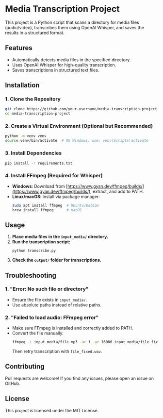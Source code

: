 # Media Transcription Project

This project is a Python script that scans a directory for media files (audio/video), transcribes them using OpenAI Whisper, and saves the results in a structured format.

## Features
- Automatically detects media files in the specified directory.
- Uses OpenAI Whisper for high-quality transcription.
- Saves transcriptions in structured text files.

## Installation
### 1. Clone the Repository
```bash
git clone https://github.com/your-username/media-transcription-project.git
cd media-transcription-project
```

### 2. Create a Virtual Environment (Optional but Recommended)
```bash
python -m venv venv
source venv/bin/activate  # On Windows, use: venv\Scripts\activate
```

### 3. Install Dependencies
```bash
pip install -r requirements.txt
```

### 4. Install FFmpeg (Required for Whisper)
- **Windows**: Download from [https://www.gyan.dev/ffmpeg/builds/](https://www.gyan.dev/ffmpeg/builds/), extract, and add to PATH.
- **Linux/macOS**: Install via package manager:
  ```bash
  sudo apt install ffmpeg  # Ubuntu/Debian
  brew install ffmpeg      # macOS
  ```

## Usage
1. **Place media files in the `input_media/` directory.**
2. **Run the transcription script:**
   ```bash
   python transcribe.py
   ```
3. **Check the `output/` folder for transcriptions.**

## Troubleshooting
### 1. "Error: No such file or directory"
- Ensure the file exists in `input_media/`.
- Use absolute paths instead of relative paths.

### 2. "Failed to load audio: FFmpeg error"
- Make sure FFmpeg is installed and correctly added to PATH.
- Convert the file manually:
  ```bash
  ffmpeg -i input_media/file.mp3 -ac 1 -ar 16000 input_media/file_fixed.wav
  ```
  Then retry transcription with `file_fixed.wav`.

## Contributing
Pull requests are welcome! If you find any issues, please open an issue on GitHub.

## License
This project is licensed under the MIT License.

